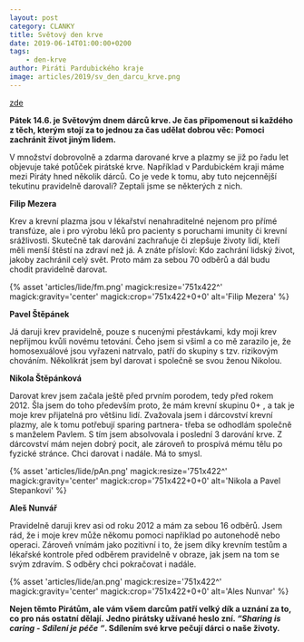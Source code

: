 ```yaml
---
layout: post
category: CLANKY
title: Světový den krve
date: 2019-06-14T01:00:00+0200
tags: 
    - den-krve
author: Piráti Pardubického kraje
image: articles/2019/sv_den_darcu_krve.png
---
```

[zde](/sadasdsad)

**Pátek 14.6. je Světovým dnem dárců krve. Je čas připomenout si každého z těch, kterým stojí za to jednou za čas udělat dobrou věc: Pomoci zachránit život jiným lidem.**

V množství dobrovolně a zdarma darované krve a plazmy se již po řadu let objevuje také potůček pirátské krve. Například v Pardubickém kraji máme mezi Piráty hned několik dárců. Co je vede k tomu, aby tuto nejcennější tekutinu pravidelně darovali? 
Zeptali jsme se některých z nich.

**Filip Mezera**

Krev a krevní plazma jsou v lékařství nenahraditelné nejenom pro přímé transfúze, ale i pro výrobu léků pro pacienty s poruchami imunity či krevní srážlivosti. Skutečně tak darování zachraňuje či zlepšuje životy lidí, kteří měli menší štěstí na zdraví než já. A znáte přísloví: Kdo zachrání lidský život, jakoby zachránil celý svět. Proto mám  za sebou 70 odběrů a dál budu chodit pravidelně darovat.

{% asset 'articles/lide/fm.png' magick:resize='751x422^' 
magick:gravity='center' magick:crop='751x422+0+0' alt='Filip Mezera' 
%}

**Pavel Štěpánek**

Já daruji krev pravidelně, pouze s nucenými přestávkami, kdy moji krev nepřijmou kvůli novému tetování. Čeho jsem si všiml a co mě zarazilo je, že homosexuálové jsou vyřazeni natrvalo, patří do skupiny s tzv. rizikovým chováním.
Několikrát jsem byl darovat i společně se svou ženou Nikolou.


**Nikola Štěpánková**

Darovat krev jsem začala ještě před prvním porodem, tedy před rokem 2012. Šla jsem do toho především proto, že mám krevní skupinu 0+ , a tak je moje krev přijatelná pro většinu lidí. Zvažovala jsem i dárcovství krevní plazmy, ale k tomu potřebují sparing partnera- třeba se odhodlám společně s manželem Pavlem. S tím jsem absolvovala i poslední 3 darování krve. Z dárcovství mám nejen dobrý pocit, ale zároveň to prospívá mému tělu po fyzické stránce. Chci darovat i nadále. Má to smysl.

{% asset 'articles/lide/pAn.png' magick:resize='751x422^' 
magick:gravity='center' magick:crop='751x422+0+0' alt='Nikola a Pavel Stepankovi' 
%}

**Aleš Nunvář**

Pravidelně daruji krev asi od roku 2012 a mám za sebou 16 odběrů. Jsem rád, že i moje krev může někomu pomoci například po autonehodě nebo operaci. Zároveň vnímám jako pozitivní i to, že jsem díky krevním testům a lékařské kontrole před odběrem pravidelně v obraze, jak jsem na tom se svým zdravím. S odběry chci pokračovat i nadále.

{% asset 'articles/lide/an.png' magick:resize='751x422^' 
magick:gravity='center' magick:crop='751x422+0+0' alt='Ales Nunvar' 
%}

**Nejen těmto Pirátům, ale vám všem darcům patří velký dík a uznání za to, co pro nás ostatní dělají.**
**Jedno pirátsky užívané heslo zní. *“Sharing is caring - Sdílení je péče “*. Sdílením své krve pečují dárci o naše životy.**
